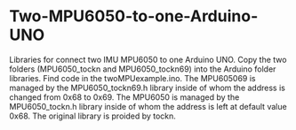 # Two-MPU6050-to-one-Arduino-UNO
Libraries for connect two IMU MPU6050 to one Arduino UNO.
Copy the two folders (MPU6050_tockn and MPU6050_tockn69) into the Arduino folder libraries.
Find code in the twoMPUexample.ino.
The MPU605069 is managed by the MPU6050_tockn69.h library inside of whom the address is changed from 0x68 to 0x69.
The MPU6050 is managed by the MPU6050_tockn.h library inside of whom the address is left at default value 0x68.
The original library is proided by tockn.
